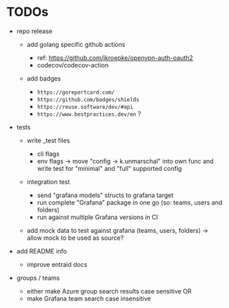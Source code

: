 <!--
SPDX-FileCopyrightText: 2025 Sebastian Küthe and (other) contributors to project grafana-oss-team-sync <https://github.com/skuethe/grafana-oss-team-sync>
SPDX-License-Identifier: GPL-3.0-or-later
-->

# TODOs

- repo release
    - add golang specific github actions
        - ref: https://github.com/jkroepke/openvpn-auth-oauth2
        - codecov/codecov-action

    - add badges
        - `https://goreportcard.com/`
        - `https://github.com/badges/shields`
        - `https://reuse.software/dev/#api`
        - `https://www.bestpractices.dev/en` ?



- tests
    - write _test files
        - cli flags
        - env flags
            -> move "config -> k.unmarschal" into own func and write test for "minimal" and "full" supported config

    - integration test
        - send "grafana models" structs to grafana target
        - run complete "Grafana" package in one go (so: teams, users and folders)
        - run against multiple Grafana versions in CI

    - add mock data to test against grafana (teams, users, folders)
        -> allow mock to be used as source?


- add README info
    - improve entraid docs


- groups / teams
    - either make Azure group search results case sensitive OR
    - make Grafana team search case insensitive
